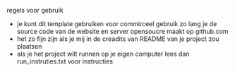 regels voor gebruik
- je kunt dit template gebruiken voor commirceel gebruik zo lang je de source code van de website en server opensoucre maakt op github.com
- het zo fijn zijn als je mij in de creadits van README van je project zou plaatsen
- als je het project wilt runnen op je eigen computer lees dan run_instruties.txt voor instructies